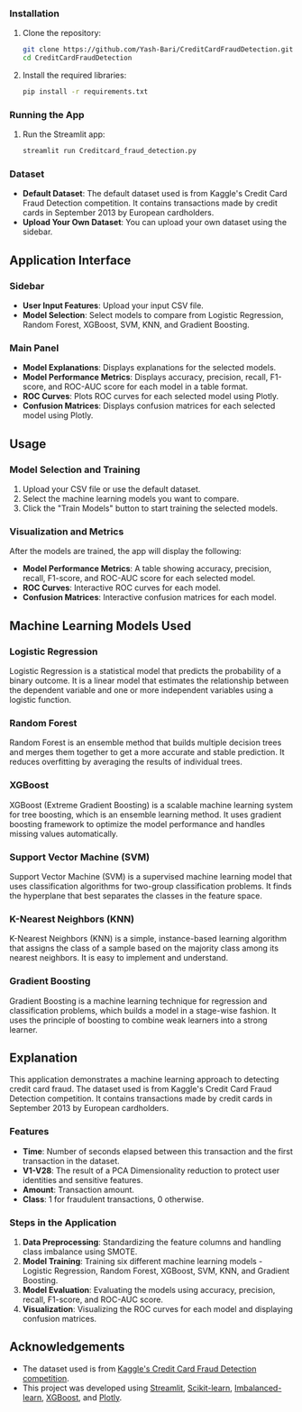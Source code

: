 ### Installation

1. Clone the repository:
   ```bash
   git clone https://github.com/Yash-Bari/CreditCardFraudDetection.git
   cd CreditCardFraudDetection
   ```

2. Install the required libraries:
   ```bash
   pip install -r requirements.txt
   ```

### Running the App

1. Run the Streamlit app:
   ```bash
   streamlit run Creditcard_fraud_detection.py
   ```

### Dataset

- **Default Dataset**: The default dataset used is from Kaggle's Credit Card Fraud Detection competition. It contains transactions made by credit cards in September 2013 by European cardholders.
- **Upload Your Own Dataset**: You can upload your own dataset using the sidebar.

## Application Interface

### Sidebar

- **User Input Features**: Upload your input CSV file.
- **Model Selection**: Select models to compare from Logistic Regression, Random Forest, XGBoost, SVM, KNN, and Gradient Boosting.

### Main Panel

- **Model Explanations**: Displays explanations for the selected models.
- **Model Performance Metrics**: Displays accuracy, precision, recall, F1-score, and ROC-AUC score for each model in a table format.
- **ROC Curves**: Plots ROC curves for each selected model using Plotly.
- **Confusion Matrices**: Displays confusion matrices for each selected model using Plotly.

## Usage

### Model Selection and Training

1. Upload your CSV file or use the default dataset.
2. Select the machine learning models you want to compare.
3. Click the "Train Models" button to start training the selected models.

### Visualization and Metrics

After the models are trained, the app will display the following:
- **Model Performance Metrics**: A table showing accuracy, precision, recall, F1-score, and ROC-AUC score for each selected model.
- **ROC Curves**: Interactive ROC curves for each model.
- **Confusion Matrices**: Interactive confusion matrices for each model.

## Machine Learning Models Used

### Logistic Regression

Logistic Regression is a statistical model that predicts the probability of a binary outcome. It is a linear model that estimates the relationship between the dependent variable and one or more independent variables using a logistic function.

### Random Forest

Random Forest is an ensemble method that builds multiple decision trees and merges them together to get a more accurate and stable prediction. It reduces overfitting by averaging the results of individual trees.

### XGBoost

XGBoost (Extreme Gradient Boosting) is a scalable machine learning system for tree boosting, which is an ensemble learning method. It uses gradient boosting framework to optimize the model performance and handles missing values automatically.

### Support Vector Machine (SVM)

Support Vector Machine (SVM) is a supervised machine learning model that uses classification algorithms for two-group classification problems. It finds the hyperplane that best separates the classes in the feature space.

### K-Nearest Neighbors (KNN)

K-Nearest Neighbors (KNN) is a simple, instance-based learning algorithm that assigns the class of a sample based on the majority class among its nearest neighbors. It is easy to implement and understand.

### Gradient Boosting

Gradient Boosting is a machine learning technique for regression and classification problems, which builds a model in a stage-wise fashion. It uses the principle of boosting to combine weak learners into a strong learner.

## Explanation

This application demonstrates a machine learning approach to detecting credit card fraud. The dataset used is from Kaggle's Credit Card Fraud Detection competition. It contains transactions made by credit cards in September 2013 by European cardholders.

### Features

- **Time**: Number of seconds elapsed between this transaction and the first transaction in the dataset.
- **V1-V28**: The result of a PCA Dimensionality reduction to protect user identities and sensitive features.
- **Amount**: Transaction amount.
- **Class**: 1 for fraudulent transactions, 0 otherwise.

### Steps in the Application

1. **Data Preprocessing**: Standardizing the feature columns and handling class imbalance using SMOTE.
2. **Model Training**: Training six different machine learning models - Logistic Regression, Random Forest, XGBoost, SVM, KNN, and Gradient Boosting.
3. **Model Evaluation**: Evaluating the models using accuracy, precision, recall, F1-score, and ROC-AUC score.
4. **Visualization**: Visualizing the ROC curves for each model and displaying confusion matrices.

## Acknowledgements

- The dataset used is from [Kaggle's Credit Card Fraud Detection competition](https://www.kaggle.com/mlg-ulb/creditcardfraud).
- This project was developed using [Streamlit](https://streamlit.io/), [Scikit-learn](https://scikit-learn.org/), [Imbalanced-learn](https://imbalanced-learn.org/), [XGBoost](https://xgboost.readthedocs.io/), and [Plotly](https://plotly.com/).
